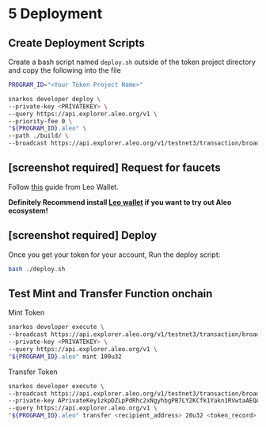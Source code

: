 # 5 Deployment

## Create Deployment Scripts
Create a bash script named `deploy.sh` outside of the token project directory and copy the following into the file

```bash
PROGRAM_ID="<Your Token Project Name>"

snarkos developer deploy \
--private-key <PRIVATEKEY> \
--query https://api.explorer.aleo.org/v1 \
--priority-fee 0 \
"${PROGRAM_ID}.aleo" \
--path ./build/ \
--broadcast https://api.explorer.aleo.org/v1/testnet3/transaction/broadcast
```

## [screenshot required] Request for faucets

Follow [this](https://www.leo.app/blog/aleo-faucet) guide from Leo Wallet.

**Definitely Recommend install [Leo wallet](https://www.leo.app/) if you want to try out Aleo ecosystem!**

## [screenshot required] Deploy

Once you get your token for your account, Run the deploy script:

```bash
bash ./deploy.sh
```

## Test Mint and Transfer Function onchain

Mint Token
```bash
snarkos developer execute \
--broadcast https://api.explorer.aleo.org/v1/testnet3/transaction/broadcast \
--private-key <PRIVATEKEY> \
--query https://api.explorer.aleo.org/v1 \
"${PROGRAM_ID}.aleo" mint 100u32
```

Transfer Token
```bash
snarkos developer execute \
--broadcast https://api.explorer.aleo.org/v1/testnet3/transaction/broadcast \
--private-key APrivateKey1zkpDZLpPdRhc2xNgyhbgPB7LY2KCfk1Yakn1RVwtaAEQAqe \
--query https://api.explorer.aleo.org/v1 \
"${PROGRAM_ID}.aleo" transfer <recipient_address> 20u32 <token_record>
```
